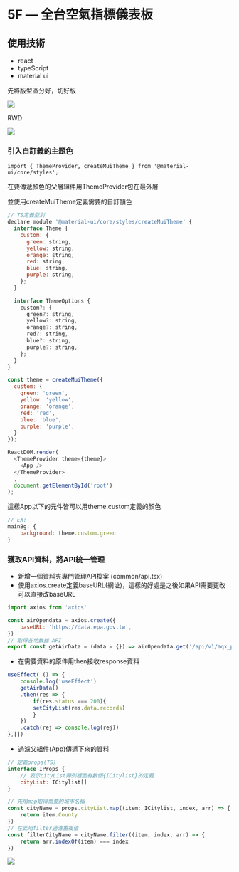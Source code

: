 # 5F — 全台空氣指標儀表板

## 使用技術
- react
- typeScript
- material ui
<p>先將版型區分好，切好版</p>
<img src="./src/images/demo/01.png">
<p>RWD</p>
<img src="./src/images/demo/02.png">

### 引入自訂義的主題色

```
import { ThemeProvider, createMuiTheme } from '@material-ui/core/styles';
```
<p>在要傳遞顏色的父層組件用ThemeProvider包在最外層</p>
<p>並使用createMuiTheme定義需要的自訂顏色</p>

```js
// TS定義型別
declare module '@material-ui/core/styles/createMuiTheme' {
  interface Theme {
    custom: {
      green: string,
      yellow: string,
      orange: string,
      red: string,
      blue: string,
      purple: string,
    };
  }

  interface ThemeOptions {
    custom?: {
      green?: string,
      yellow?: string,
      orange?: string,
      red?: string,
      blue?: string,
      purple?: string,
    };
  }
}

const theme = createMuiTheme({
  custom: {
    green: 'green',
    yellow: 'yellow',
    orange: 'orange',
    red: 'red',
    blue: 'blue',
    purple: 'purple',
  }
});

ReactDOM.render(
  <ThemeProvider theme={theme}>
    <App />
  </ThemeProvider>
  ,
  document.getElementById('root')
);
```
<p>這樣App以下的元件皆可以用theme.custom定義的顏色</p>

```js
// EX:
mainBg: {
    background: theme.custom.green
}
```

### 獲取API資料，將API統一管理
- 新增一個資料夾專門管理API檔案 (common/api.tsx)
- 使用axios.create定義baseURL(網址)，這樣的好處是之後如果API需要更改可以直接改baseURL

```js
import axios from 'axios'

const airOpendata = axios.create({
    baseURL: 'https://data.epa.gov.tw',
})
// 取得各地數據 API
export const getAirData = (data = {}) => airOpendata.get('/api/v1/aqx_p_432?limit=1000&api_key=9be7b239-557b-4c10-9775-78cadfc555e9&format=json', data)
```

- 在需要資料的原件用then接收response資料
```js
useEffect( () => {
    console.log('useEffect')
    getAirData()
    .then(res => {
        if(res.status === 200){
        setCityList(res.data.records)
        }
    })
    .catch(rej => console.log(rej))
},[])
```
- 過濾父組件(App)傳遞下來的資料
```js
// 定義props(TS)
interface IProps {
    // 表示cityList陣列裡面有數個{ICitylist}的定義
    cityList: ICitylist[]
}
```

```js
// 先用map取得需要的城市名稱
const cityName = props.cityList.map((item: ICitylist, index, arr) => {
    return item.County
})
// 在此用filter過濾重複值
const filterCityName = cityName.filter((item, index, arr) => {
    return arr.indexOf(item) === index
})
```
<img src="./src/images/demo/03.png">